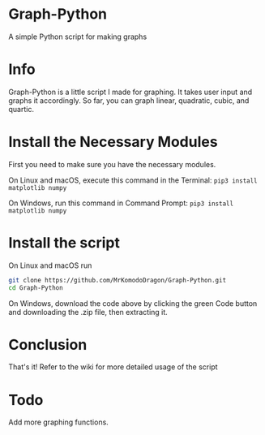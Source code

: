 # Graph-Python
A simple Python script for making graphs

# Info
Graph-Python is a little script I made for graphing. It takes user input and graphs it accordingly. So far, you can graph linear, quadratic, cubic, and quartic. 

# Install the Necessary Modules

First you need to make sure you have the necessary modules.

On Linux and macOS, execute this command in the Terminal: `pip3 install matplotlib numpy`

On Windows, run this command in Command Prompt: `pip3 install matplotlib numpy`

# Install the script

On Linux and macOS run 

```bash
git clone https://github.com/MrKomodoDragon/Graph-Python.git
cd Graph-Python
```

On Windows, download the code above by clicking the green Code button and downloading the .zip file, then extracting it. 

# Conclusion

That's it! Refer to the wiki for more detailed usage of the script

# Todo 

Add more graphing functions. 
